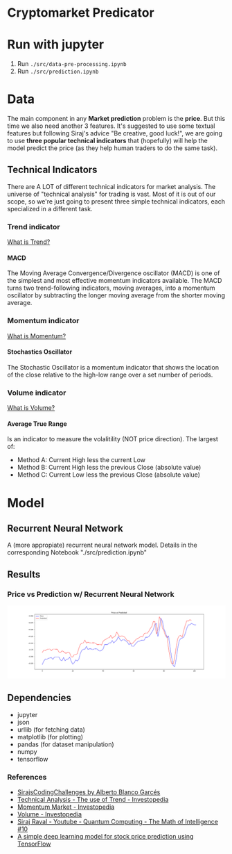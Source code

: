 # Cryptomarket Predicator

# Run with jupyter

1. Run `./src/data-pre-processing.ipynb`
2. Run `./src/prediction.ipynb`

# Data

The main component in any **Market prediction** problem is the **price**. But
this time we also need another 3 features. It's suggested to use some textual
features but following Siraj's advice "Be creative, good luck!", we are going to
use **three popular technical indicators** that (hopefully) will help the model
predict the price (as they help human traders to do the same task).

## Technical Indicators

There are A LOT of different technical indicators for market analysis. The
universe of "technical analysis" for trading is vast. Most of it is out of our
scope, so we're just going to present three simple technical indicators, each
specialized in a different task.

### Trend indicator

[What is Trend?](http://www.investopedia.com/university/technical/techanalysis3.asp)

#### MACD

The Moving Average Convergence/Divergence oscillator (MACD) is one of the
simplest and most effective momentum indicators available. The MACD turns two
trend-following indicators, moving averages, into a momentum oscillator by
subtracting the longer moving average from the shorter moving average.

### Momentum indicator

[What is Momentum?](http://www.investopedia.com/terms/m/marketmomentum.asp)

#### Stochastics Oscillator

The Stochastic Oscillator is a momentum indicator that shows the location of the
close relative to the high-low range over a set number of periods.

### Volume indicator

[What is Volume?](http://www.investopedia.com/terms/v/volume.asp)

#### Average True Range

Is an indicator to measure the volalitility (NOT price direction). The largest
of:

* Method A: Current High less the current Low
* Method B: Current High less the previous Close (absolute value)
* Method C: Current Low less the previous Close (absolute value)

# Model

## Recurrent Neural Network

A (more appropiate) recurrent neural network model. Details in the corresponding
Notebook "./src/prediction.ipynb"

## Results

### Price vs Prediction w/ Recurrent Neural Network

<img src="./result/BTC-ETH-PriceVsPrediction.png?raw=true">

## Dependencies

* jupyter
* json
* urllib (for fetching data)
* matplotlib (for plotting)
* pandas (for dataset manipulation)
* numpy
* tensorflow

### References

* [SirajsCodingChallenges by Alberto Blanco Garcés](https://github.com/alberduris/SirajsCodingChallenges)
* [Technical Analysis - The use of Trend - Investopedia](http://www.investopedia.com/university/technical/techanalysis3.asp)
* [Momentum Market - Investopedia](http://http://www.investopedia.com/terms/m/marketmomentum.asp)
* [Volume - Investopedia](http://www.investopedia.com/terms/v/volume.asp)
* [Siraj Raval - Youtube - Quantum Computing - The Math of Intelligence #10](https://www.youtube.com/watch?v=LhtnECml-KI)
* [A simple deep learning model for stock price prediction using TensorFlow](https://medium.com/mlreview/a-simple-deep-learning-model-for-stock-price-prediction-using-tensorflow-30505541d877)
